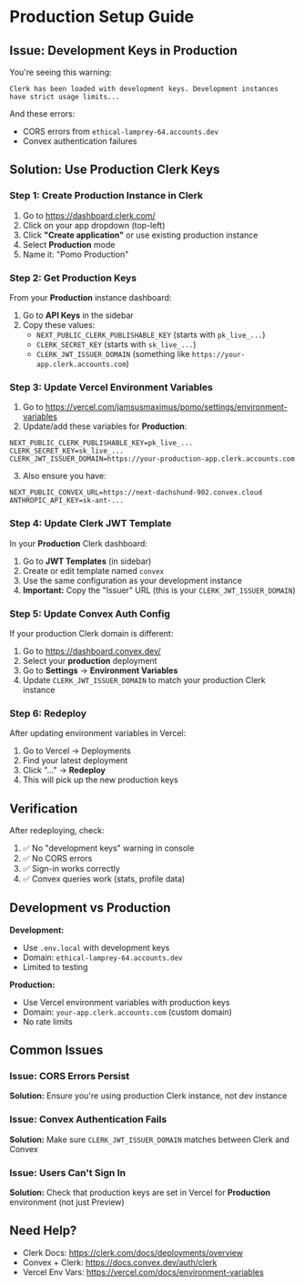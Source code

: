 # Production Setup Guide

## Issue: Development Keys in Production

You're seeing this warning:

```
Clerk has been loaded with development keys. Development instances have strict usage limits...
```

And these errors:

- CORS errors from `ethical-lamprey-64.accounts.dev`
- Convex authentication failures

## Solution: Use Production Clerk Keys

### Step 1: Create Production Instance in Clerk

1. Go to https://dashboard.clerk.com/
2. Click on your app dropdown (top-left)
3. Click **"Create application"** or use existing production instance
4. Select **Production** mode
5. Name it: "Pomo Production"

### Step 2: Get Production Keys

From your **Production** instance dashboard:

1. Go to **API Keys** in the sidebar
2. Copy these values:
   - `NEXT_PUBLIC_CLERK_PUBLISHABLE_KEY` (starts with `pk_live_...`)
   - `CLERK_SECRET_KEY` (starts with `sk_live_...`)
   - `CLERK_JWT_ISSUER_DOMAIN` (something like `https://your-app.clerk.accounts.com`)

### Step 3: Update Vercel Environment Variables

1. Go to https://vercel.com/jamsusmaximus/pomo/settings/environment-variables
2. Update/add these variables for **Production**:

```
NEXT_PUBLIC_CLERK_PUBLISHABLE_KEY=pk_live_...
CLERK_SECRET_KEY=sk_live_...
CLERK_JWT_ISSUER_DOMAIN=https://your-production-app.clerk.accounts.com
```

3. Also ensure you have:

```
NEXT_PUBLIC_CONVEX_URL=https://next-dachshund-902.convex.cloud
ANTHROPIC_API_KEY=sk-ant-...
```

### Step 4: Update Clerk JWT Template

In your **Production** Clerk dashboard:

1. Go to **JWT Templates** (in sidebar)
2. Create or edit template named `convex`
3. Use the same configuration as your development instance
4. **Important:** Copy the "Issuer" URL (this is your `CLERK_JWT_ISSUER_DOMAIN`)

### Step 5: Update Convex Auth Config

If your production Clerk domain is different:

1. Go to https://dashboard.convex.dev/
2. Select your **production** deployment
3. Go to **Settings** → **Environment Variables**
4. Update `CLERK_JWT_ISSUER_DOMAIN` to match your production Clerk instance

### Step 6: Redeploy

After updating environment variables in Vercel:

1. Go to Vercel → Deployments
2. Find your latest deployment
3. Click "..." → **Redeploy**
4. This will pick up the new production keys

## Verification

After redeploying, check:

1. ✅ No "development keys" warning in console
2. ✅ No CORS errors
3. ✅ Sign-in works correctly
4. ✅ Convex queries work (stats, profile data)

## Development vs Production

**Development:**

- Use `.env.local` with development keys
- Domain: `ethical-lamprey-64.accounts.dev`
- Limited to testing

**Production:**

- Use Vercel environment variables with production keys
- Domain: `your-app.clerk.accounts.com` (custom domain)
- No rate limits

## Common Issues

### Issue: CORS Errors Persist

**Solution:** Ensure you're using production Clerk instance, not dev instance

### Issue: Convex Authentication Fails

**Solution:** Make sure `CLERK_JWT_ISSUER_DOMAIN` matches between Clerk and Convex

### Issue: Users Can't Sign In

**Solution:** Check that production keys are set in Vercel for **Production** environment (not just Preview)

## Need Help?

- Clerk Docs: https://clerk.com/docs/deployments/overview
- Convex + Clerk: https://docs.convex.dev/auth/clerk
- Vercel Env Vars: https://vercel.com/docs/environment-variables
